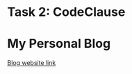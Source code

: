 # Task 2: CodeClause
# My Personal Blog
[Blog website link](https://ananya-kannan-blog.netlify.app/) 

